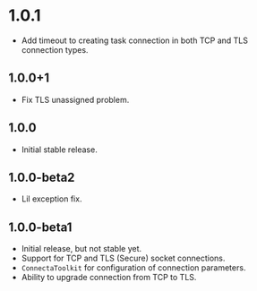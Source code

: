 # 1.0.1

- Add timeout to creating task connection in both TCP and TLS connection types.

## 1.0.0+1

- Fix TLS unassigned problem.

## 1.0.0

- Initial stable release.

## 1.0.0-beta2

- Lil exception fix.

## 1.0.0-beta1

- Initial release, but not stable yet.
- Support for TCP and TLS (Secure) socket connections.
- `ConnectaToolkit` for configuration of connection parameters.
- Ability to upgrade connection from TCP to TLS.
